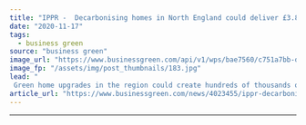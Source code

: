 ```yaml
---
title: "IPPR -  Decarbonising homes in North England could deliver £3.85bn boost"
date: "2020-11-17"
tags: 
  - business green
source: "business green"
image_url: "https://www.businessgreen.com/api/v1/wps/bae7560/c751a7bb-de0c-4687-8900-3ebb15092384/2/Leeds-from-above-185x114.jpg"
image_fp: "/assets/img/post_thumbnails/183.jpg"
lead: "
 Green home upgrades in the region could create hundreds of thousands of jobs and drive down emissions, think tank estimates ..."
article_url: "https://www.businessgreen.com/news/4023455/ippr-decarbonising-homes-north-england-deliver-gbp-85bn-boost"
---
```


---
